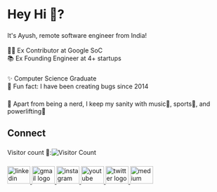 <h1 align="left">Hey Hi 👋?</h1>

###

<p align="left">It's Ayush, remote software engineer from India!<br><br>👨‍💻 Ex Contributor at Google SoC <br>📚 Ex Founding Engineer at 4+ startups</p>

###

<p align="left">✨ Computer Science Graduate <br>🎲 Fun fact: I have been creating bugs since 2014</p>

###

<p align="left">🧑 Apart from being a nerd, I keep my sanity with music🎸, sports🏸, and powerlifting💪 </p>

###

<h2 align="left">Connect</h2>

###

<div align="left" style="display: inline-flex; align-items: center;">
  <h> Visitor count 👀: </h>
  <img src="https://profile-counter.glitch.me/ayushr1/count.svg?" alt="Visitor Count" />
</div>

###

<div align="left">
  <a href="https://www.linkedin.com/in/ayushr1/" target="_blank">
    <img src="https://raw.githubusercontent.com/maurodesouza/profile-readme-generator/master/src/assets/icons/social/linkedin/default.svg" width="52" height="40" alt="linkedin logo"  />
  </a>
  <a href="mailto:ayushr1.cse@gmail.com" target="_blank">
    <img src="https://raw.githubusercontent.com/maurodesouza/profile-readme-generator/master/src/assets/icons/social/gmail/default.svg" width="52" height="40" alt="gmail logo"  />
  </a>
  <a href="https://www.instagram.com/ayushr1_ig/" target="_blank">
    <img src="https://raw.githubusercontent.com/maurodesouza/profile-readme-generator/master/src/assets/icons/social/instagram/default.svg" width="52" height="40" alt="instagram logo"  />
  </a>
  <a href="https://www.youtube.com/@ayushr1" target="_blank">
    <img src="https://raw.githubusercontent.com/maurodesouza/profile-readme-generator/master/src/assets/icons/social/youtube/default.svg" width="52" height="40" alt="youtube logo"  />
  </a>
  <a href="https://twitter.com/ayushr1_tw" target="_blank">
    <img src="https://raw.githubusercontent.com/maurodesouza/profile-readme-generator/master/src/assets/icons/social/twitter/default.svg" width="52" height="40" alt="twitter logo"  />
  </a>
  <a href="https://medium.com/@ayushr1" target="_blank">
    <img src="https://raw.githubusercontent.com/maurodesouza/profile-readme-generator/master/src/assets/icons/social/medium/default.svg" width="52" height="40" alt="medium logo"  />
  </a>
</div>

###
